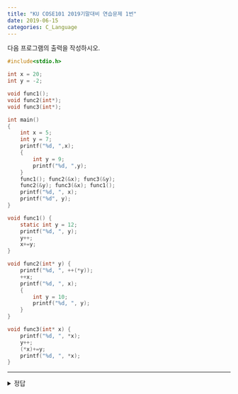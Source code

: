 ```yaml
---
title: "KU COSE101 2019기말대비 연습문제 1번"
date: 2019-06-15
categories: C_Language
---
```


다음 프로그램의 출력을 작성하시오.
~~~c
#include<stdio.h>

int x = 20;
int y = -2;

void func1();
void func2(int*);
void func3(int*);

int main()
{
	int x = 5;
	int y = 7;
	printf("%d, ",x);
	{
		int y = 9;
		printf("%d, ",y);
	}
	func1(); func2(&x); func3(&y);
	func2(&y); func3(&x); func1();
	printf("%d, ", x);
	printf("%d", y);
}

void func1() {
	static int y = 12;
	printf("%d, ", y);
	y++;
	x+=y;
}

void func2(int* y) {
	printf("%d, ", ++(*y));
	++x;
	printf("%d, ", x);
	{
		int y = 10;
		printf("%d, ", y);
	}
}

void func3(int* x) {
	printf("%d, ", *x);
	y++;
	(*x)+=y;
	printf("%d, ", *x);
}
~~~

***

<details><summary>정답</summary>

{% highlight text %}
5, 9, 12, 6, 34, 10, 7, 6, 7, 35, 10, 6, 6, 13, 6, 7

1) 5 : main함수의 x
2) 9 : main함수의 중괄호 블록 안의 y
3) 12 : func1함수의 y
4) 6 : func2함수로 main함수의 x(5)가 넘어왔고, 1을 더했으므로, 6
5) 34 : func1 함수에서 global x(20)에 y(13)를 더했고, 후에 1을 다시 더했으므로 34
6) 10 : func2 함수의 중괄호 블록 안의 y
7) 7 : func3함수로 main함수의 y(7)가 넘어왔으므로 7
8) 6 : global y(-2)에 1을 더하여 (-1)이 되고, *x(main::y=7)에 -1을 더하여 6
9) 7 : func2 함수로 main::y(6)이 넘어왔고, 1을 더하여 출력하므로 7
10) 35 : global x에 1을 더하여 출력하므로 35
11) 10 : func2 함수의 중괄호 블록 안의 y
12) 6 : func3 함수로 main::x(6)이 넘어왔으므로 6
13) 6 : global 변수의 y에 1을 더하여 0이 되고, *x(main::x=6)에 0을 더하므로 6
14) 13 : static 변수이므로 이전에 더했던 1이 저장되어있으므로 13
15) 6 : main::x은 6
16) 7 : main::Y는 7
{% endhighlight %}

</details>
